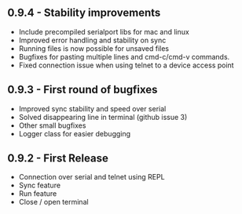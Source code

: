 ## 0.9.4 - Stability improvements
* Include precompiled serialport libs for mac and linux
* Improved error handling and stability on sync
* Running files is now possible for unsaved files
* Bugfixes for pasting multiple lines and cmd-c/cmd-v commands.
* Fixed connection issue when using telnet to a device access point

## 0.9.3 - First round of bugfixes
* Improved sync stability and speed over serial
* Solved disappearing line in terminal (github issue 3)
* Other small bugfixes
* Logger class for easier debugging

## 0.9.2 - First Release
* Connection over serial and telnet using REPL
* Sync feature
* Run feature
* Close / open terminal
